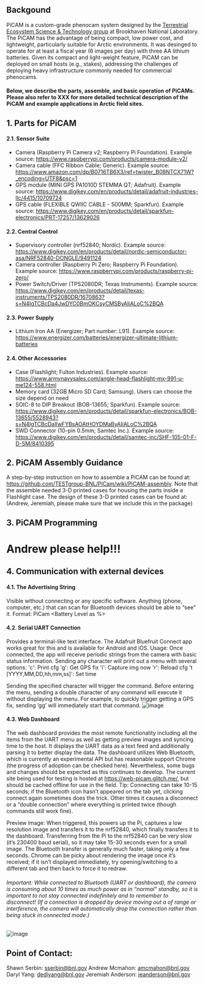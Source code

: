 ## Backgound
PiCAM is a custom-grade phenocam system designed by the [Terrestrial Ecosystem Science & Technology group](https://www.bnl.gov/envsci/testgroup/) at Brookhaven National Laboratory. The PiCAM has the advantage of being compact, low power cost, and lightweight, particularly suitable for Arctic environments. It was desinged to operate for at least a fiscal year (6 images per day) with three AA lithium batteries. Given its compact and light-weight feature, PiCAM can be deployed on small hosts (e.g., stakes), addressing the challenges of deploying heavy infrastructure commonly needed for commercial phenocams.

#### Below, we describe the parts, assemble, and basic operation of PiCAMs. Please also refer to XXX for more detailed technical description of the PiCAM and example applications in Arctic field sites. 

## 1. Parts for PiCAM
#### 2.1. Sensor Suite
* Camera (Raspberry Pi Camera v2; Raspberry Pi Foundation). Example source: https://www.raspberrypi.com/products/camera-module-v2/
* Camera cable (FFC Ribbon Cable; Generic). Example source: https://www.amazon.com/dp/B0716TB6X3/ref=twister_B08NTCX71W?_encoding=UTF8&psc=1
* GPS module (MINI GPS PA1010D STEMMA QT; Adafruit). Example source: https://www.digikey.com/en/products/detail/adafruit-industries-llc/4415/10709724
* GPS cable (FLEXIBLE QWIIC CABLE - 500MM; Sparkfun). Example source: https://www.digikey.com/en/products/detail/sparkfun-electronics/PRT-17257/13629026
#### 2.2. Central Control
* Supervisory controller (nrf52840; Nordic). Example source: https://www.digikey.com/en/products/detail/nordic-semiconductor-asa/NRF52840-DONGLE/9491124
* Camera controller (Raspberry Pi Zero; Raspberry Pi Foundation). Example source: https://www.raspberrypi.com/products/raspberry-pi-zero/
* Power Switch/Driver (TPS2080DR; Texas Instruments). Example source: https://www.digikey.com/en/products/detail/texas-instruments/TPS2080DR/1670863?s=N4IgTCBcDa4JwDYC0BmOKCsyCMSByAIiALoC%2BQA
#### 2.3. Power Supply
* Lithium Iron AA (Energizer; Part number: L91). Example source: https://www.energizer.com/batteries/energizer-ultimate-lithium-batteries
#### 2.4. Other Accessories
* Case (Flashlight; Fulton Industries). Example source: https://www.armynavysales.com/angle-head-flashlight-mx-991-u-me124-558.html
* Memory card (32GB Micro SD Card; Samsung). Users can choose the size depend on need
* SOIC-8 to DIP Breakout (BOB-13655; Sparkfun). Example source: https://www.digikey.com/en/products/detail/sparkfun-electronics/BOB-13655/5528943?s=N4IgTCBcDaIIwFYBsAOAtHOYDMaByAIiALoC%2BQA
* SWD Connector (10-pin 0.5mm; Samtec Inc.). Example source: https://www.digikey.com/en/products/detail/samtec-inc/SHF-105-01-F-D-SM/8410395

## 2. PiCAM Assembly Guidance
A step-by-step instruction on how to assemble a PiCAM can be found at: https://github.com/TESTgroup-BNL/PiCam/wiki/PiCAM-assembly. Note that the assemble needed 3-D printed cases for housing the parts inside a Flashlight case. The design of these 3-D printed cases can be found at: (Andrew, Jeremiah, please make sure that we include this in the package)

## 3. PiCAM Programming
# Andrew please help!!!

## 4. Communication with external devices
#### 4.1. The Advertising String
Visible without connecting or any specific software.  Anything (phone, computer, etc.) that can scan for Bluetooth devices should be able to “see” it.
Format: PiCam <ID> <Battery Level as %> <images captured in current run> <date> <time>

#### 4.2. Serial UART Connection
Provides a terminal-like text interface.  The Adafruit Bluefruit Connect app works great for this and is available for Android and iOS.
Usage: Once connected, the app will receive periodic strings from the camera with basic status information.  Sending any character will print out a menu with several options:
'c': Print cfg
'g': Get GPS fix
'i': Capture img now
'r': Reload cfg
't [YYYY,MM,DD,hh,mm,ss]': Set time

Sending the specified character will trigger the command.  Before entering the menu, sending a double character of any command will execute it without displaying the menu.  For example, to quickly trigger getting a GPS fix, sending ‘gg’ will immediately start that command.
![image](https://user-images.githubusercontent.com/41143480/220488023-c5d727c0-c4cc-4445-b313-9fa5c137dc06.png)

#### 4.3. Web Dashboard
The web dashboard provides the most remote functionality including all the items from the UART menu as well as getting preview images and syncing time to the host.  It displays the UART data as a text feed and additionally parsing it to better display the data.
The dashboard utilizes Web Bluetooth, which is currently an experimental API but has reasonable support Chrome (the progress of adoption can be checked here).  Nevertheless, some bugs and changes should be expected as this continues to develop.  The current site being used for testing is hosted at https://web-picam.glitch.me/, but should be cached offline for use in the field.  Tip: Connecting can take 10-15 seconds; if the Bluetooth icon hasn’t appeared on the tab yet, clicking connect again sometimes does the trick.  Other times it causes a disconnect or a “double connection” where everything is printed twice (though commands still work fine). 
  
Preview image: When triggered, this powers up the Pi, captures a low resolution image and transfers it to the nrf52840, which finally transfers it to the dashboard.  Transferring from the Pi to the nrf52840 can be very slow (it’s 230400 baud serial), so it may take 15-30 seconds even for a small image.  The Bluetooth transfer is generally much faster, taking only a few seconds.  Chrome can be picky about rendering the image once it’s received; if it isn’t displayed immediately, try opening/switching to a different tab and then back to force it to redraw.

###### Important:  While connected to Bluetooth (UART or dashboard), the camera is consuming about 10 times as much power as in “normal” standby, so it is important to not stay connected indefinitely and to remember to disconnect!  (If a connection is dropped by device moving out a of range or interference, the camera will automatically drop the connection rather than being stuck in connected mode.)
![image](https://user-images.githubusercontent.com/41143480/220488276-373023ed-733e-4ed0-a034-7da8dce490a3.png)


## Point of Contact:
Shawn Serbin: sserbin@bnl.gov Andrew Mcmahon: amcmahon@bnl.gov Daryl Yang: dediyang@bnl.gov Jeremiah Anderson: jeanderson@bnl.gov
